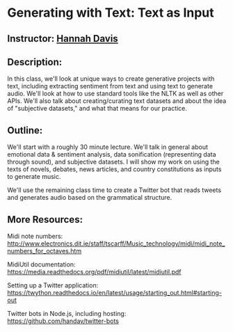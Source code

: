 # Generating with Text: Text as Input

## Instructor: [Hannah Davis](https://www.hannahishere.com)


## Description: 

In this class, we'll look at unique ways to create generative projects with text, including extracting sentiment from text and using text to generate audio. We'll look at how to use standard tools like the NLTK as well as other APIs. We'll also talk about creating/curating text datasets and about the idea of "subjective datasets," and what that means for our practice. 


## Outline:

We'll start with a roughly 30 minute lecture. We'll talk in general about emotional data & sentiment analysis, data sonification (representing data through sound), and subjective datasets. I will show my work on using the texts of novels, debates, news articles, and country constitutions as inputs to generate music.

We'll use the remaining class time to create a Twitter bot that reads tweets and generates audio based on the grammatical structure. 

## More Resources:

Midi note numbers:
http://www.electronics.dit.ie/staff/tscarff/Music_technology/midi/midi_note_numbers_for_octaves.htm

MidiUtil documentation: 
https://media.readthedocs.org/pdf/midiutil/latest/midiutil.pdf

Setting up a Twitter application:
https://twython.readthedocs.io/en/latest/usage/starting_out.html#starting-out

Twitter bots in Node.js, including hosting:
https://github.com/handav/twitter-bots
